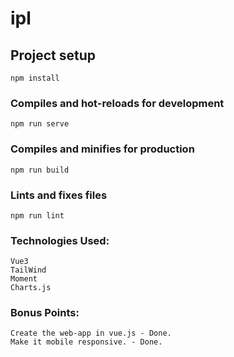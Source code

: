 # ipl

## Project setup
```
npm install
```

### Compiles and hot-reloads for development
```
npm run serve
```

### Compiles and minifies for production
```
npm run build
```

### Lints and fixes files
```
npm run lint
```


### Technologies Used:
```
Vue3
TailWind
Moment
Charts.js
```


### Bonus Points:
```
Create the web-app in vue.js - Done.
Make it mobile responsive. - Done.
```
